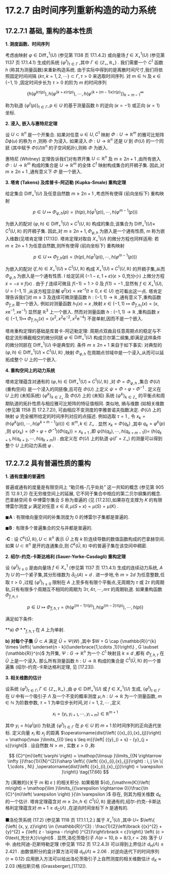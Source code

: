 # 17.2.7 由时间序列重新构造的动力系统

## 17.2.7.1 基础, 重构的基本性质

**1. 测度函数、时间序列**

考虑由映射 $\varphi  \in  {\operatorname{Diff}}_{ + }^{1}\left( U\right)$ (参见第 1138 页 17.1.4.2) 或向量场 $f \in  {X}_{ + }^{1}\left( U\right)$ (参见第 1137 页 17.1.4.1) 生成的系统 ${\left\{  {\varphi }^{t}\right\}  }_{t \in  \Gamma }$ ,其中 $\Gamma  \in  \left\{  {{\mathbb{Z}}_{ + },{\mathbb{R}}_{ + }}\right\}$ . 我们需要一个 ${C}^{1}$ 函数 $h$ (称其为测量函数)来重新构造系统. 由于实际中得到的是离散时间尺寸,我们将依照固定时间间隔 $\{ {k\tau }, k = 1,2,\cdots \}  \subset  \Gamma ,\tau  > 0$ 来选取时间序列. 对 $m \in  \mathbb{N}$ 及 $\kappa  \in  \{  - 1,1\}$ ,固定时间步长为 $\tau  > 0$ 的阶为 $m$ 的时间序列

$$
{\left\{  h\left( {\varphi }^{{k\tau }\left( p\right) }\right) , h\left( {\varphi }^{\left( {k + \kappa }\right) \tau \left( p\right) }\right) ,\cdots , h\left( {\varphi }^{\left( {k + \left( {m - 1}\right) \kappa }\right) \tau \left( p\right) }\right) \right\}  }_{k = m - 1}^{\infty } \tag{17.61}
$$

称为轨道 ${\left\{  {\varphi }^{t}\left( p\right) \right\}  }_{t \in  \Gamma }, p \in  U$ 的基于测量函数 $h$ 的逆向 $\left( {\kappa  =  - 1}\right)$ 或正向 $\left( {\kappa  = 1}\right)$ 坐标.

**2. 浸入, 嵌入与惠特尼定理**

设 $U \subset  {\mathbb{R}}^{n}$ 是一个开集合. 如果对任意 $u \in  U,{C}^{1}$ 映射 $\Phi  : U \rightarrow  {\mathbb{R}}^{m}$ 的雅可比矩阵 ${D\phi }\left( u\right)$ 的秩为 $n$ ,则称 $\Phi$ 为浸入. 如果浸入 $\Phi  : U \rightarrow  {\mathbb{R}}^{n}$ 还是 $U$ 到 $\Phi \left( U\right)$ 的一个同胚 (其中赋予 $\Phi \left( U\right) {\mathbb{R}}^{n}$ 的子空间拓扑),则称 $\Phi$ 为嵌入.

惠特尼 (Whitney) 定理告诉我们对有界开集 $U \subset  {\mathbb{R}}^{n}$ 及 $m \geq  {2n} + 1$ ,由所有嵌入 $\Phi  : U \rightarrow  {\mathbb{R}}^{m}$ 构成的集合是 $U \rightarrow  {\mathbb{R}}^{m}$ 的全体 ${C}^{1}$ 映射构成集合的开稠子集. 因此,对 $m \geq  {2n} + 1$ ,通有意义下 $\Phi$ 是一个嵌入.

**3. 塔肯 (Takens) 及库普卡-阿迈勒 (Kupka-Smale) 重构定理**

给定集合 ${\operatorname{Diff}}_{ + }^{1}\left( U\right)$ 及任意自然数 $m \geq  {2n} + 1$ ,考虑所有使得 (前向坐标下) 重构映射

$$
p \in  U \mapsto  {\Phi }_{\varphi , h}\left( p\right)  = \left( {h\left( p\right) , h\left( {{\varphi }^{1}\left( p\right) }\right) ,\cdots , h\left( {{\varphi }^{m - 1}\left( p\right) }\right) }\right)  \tag{17.62}
$$

为嵌入的配对 $\left( {\varphi , h}\right)  \in  {\operatorname{Diff}}_{ + }^{1}\left( U\right)  \times  {C}^{1}\left( {U,\mathbb{R}}\right)$ 构成的集合,该集合为 ${\operatorname{Diff}}_{ + }^{1}\left( U\right)  \times$ ${C}^{1}\left( {U,\mathbb{R}}\right)$ 的开稠子集. 因此,对 $m \geq  {2n} + 1,{\Phi }_{\varphi , h}$ 为嵌入是一个通有性质, $m$ 称为嵌入维数(见塔肯定理 [17.13]). 塔肯定理对取自 ${X}_{ + }^{1}\left( U\right)$ 的微分方程也同样适用: 若 $m \geq  {2n} + 1$ 为任意自然数,则所有使得 (前向坐标下) 重构映射

$$
p \in  U \mapsto  {\Phi }_{f, h}\left( p\right)  = \left( {h\left( p\right) , h\left( {{\varphi }^{1}\left( p\right) }\right) ,\cdots , h\left( {{\varphi }^{m - 1}\left( p\right) }\right) }\right)  \tag{17.63}
$$

为嵌入的配对 $\left( {f, h}\right)  \in  {X}_{ + }^{1}\left( U\right)  \times  {C}^{1}\left( {U,\mathbb{R}}\right)$ 构成 ${X}_{ + }^{1}\left( U\right)  \times  {C}^{1}\left( {U,\mathbb{R}}\right)$ 的开稠子集,从而 ${\Phi }_{\varphi , h}$ 为嵌入是一个通有性质. I 给定区间 $\left( {-1 - \varepsilon ,1 + \varepsilon }\right) \left( {\varepsilon  > 0\text{,充分小}}\right)$ 上微分方程 $\dot{x} =  - x \equiv  f\left( x\right)$ . 由于 $f$ 连续可微且 $f\left( {-1}\right)  = 1 > 0$ 及 $f\left( 1\right)  =  - 1$ ,显然有 $f \in  {X}_{ + }^{1}\left( U\right) , U = \left( {-1,1}\right)$ ,从该方程显示解 ${\varphi }^{t}\left( x\right)  = x{\mathrm{e}}^{-t}\left( {t \geq  0, x \in  U}\right)$ 也可看出这一点. 塔肯定理告诉我们对 $m \geq  3$ 及连续可微测量函数 $h : \left( {-1,1}\right)  \rightarrow  \mathbb{R}$ ,通有意义下,重构函数 ${\Phi }_{f, h}$ 是一个嵌入. 例如对测量函数 ${h}_{1}\left( x\right)  = x$ ,映射 $x \in  \left( {-1,1}\right)  \mapsto  {\Phi }_{f,{h}_{1}}\left( x\right)  = \left( {x, x{\mathrm{e}}^{-1}, x{\mathrm{e}}^{-1}}\right)$ 显然是 ${\mathbb{R}}^{3}$ 上一个嵌入. 然而对测量函数 $h : \left( {-1,1}\right)  \rightarrow  \mathbb{R}$ ,重构函数 $x \in  \left( {-1,1}\right)  \mapsto$ ${\Phi }_{f,{h}_{2}}\left( x\right)  = \left( {{x}^{2},{x}^{2}{\mathrm{e}}^{-2},{x}^{2}{\mathrm{e}}^{-4}}\right)$ 不是单射,因而不是一个嵌入.

塔肯重构定理的基础是库普卡-阿迈勒定理: 周期点双曲且任意周期点的稳定与不稳定流形横截相交的微分同胚 $\varphi  \in  {\operatorname{Diff}}_{ + }^{1}\left( U\right)$ 构成贝尔第二纲集,即满足这样条件的微分同胚在 ${\operatorname{Diff}}_{ + }^{1}\left( U\right)$ 中是典型的. 条件 $m \geq  {2n} + 1$ 来自于如下事实: 对典型的 $\left( {\varphi , h}\right)  \in  {\operatorname{Diff}}_{ + }^{1}\left( U\right)  \times  {C}^{1}\left( {U,\mathbb{R}}\right)$ ,映射 ${\Phi }_{\varphi , h}$ 在周期点邻域中是一个浸入,从而可以延拓成整个 $U$ 上的一个嵌入.

**4. 重构空间上的动力系统**

塔肯定理蕴含对通有的 $\left( {\varphi , h}\right)  \in  {\operatorname{Diff}}_{ + }^{1}\left( U\right)  \times  {C}^{1}\left( {U,\mathbb{R}}\right)$ ,对 $\Phi  = {\Phi }_{\varphi , h}$ ,集合 $\Phi \left( U\right)$ (重构空间) 是一个浸入的同胚像,且可在 $\Phi \left( U\right)$ 上定义 $\psi  = \Phi  \circ  \varphi  \circ  {\Phi }^{-1}$ . 定义在 $U$ 上的 (未知系统) ${\left\{  {\varphi }^{k}\right\}  }_{k \in  {\mathbb{Z}}_{ + }}$ 及 $\Phi \left( U\right)$ 上的 (未知) 系统 ${\left\{  {\psi }^{k}\right\}  }_{k \in  {\mathbb{Z}}_{ + }}$ 的平衡点和周期轨道的拓扑性质与相应雅可比矩阵的特征值相同. 类似地, 熵与维数 (如相关维数 (参见第 1158 页 17.2.7.2)), 可由相应不变测度的李雅普诺夫指数决定. $\Phi \left( U\right)$ 上的映射 $\psi$ 完全被所给定的时间序列对应的点描述. 例如选取 $\tau  = 1$ , 令 ${x}_{k} = \left( {h\left( {{\varphi }^{k}\left( p\right) }\right) ,\cdots , h\left( {{\varphi }^{k + m - 1}\left( p\right) }\right) }\right)  \in  {\mathbb{R}}^{m}, k \in  {\mathbb{Z}}_{ + }$ . 显然 ${x}_{k} = \Phi \left( {q}_{k}\right)$ ,其中 ${q}_{k} = {\varphi }^{k}\left( p\right)$ ,则 $\psi \left( {x}_{k}\right)  = \left( {\Phi  \circ  \varphi  \circ  {\Phi }^{-1}}\right) \left( {\Phi \left( {q}_{k}\right) }\right)  = {x}_{k + 1}$ ,即 $\psi \left( {h\left( {q}_{k}\right) ,\cdots , h\left( {q}_{k + m - 1}\right) }\right)  =$ $\left( {h\left( {{q}_{k + 1}, h\left( {{q}_{k + 2},\cdots , h\left( {q}_{k + m}\right) }\right) }\right. }\right.$ . 由定义在 $\Phi \left( U\right)$ 上的轨道 $\psi \left( {\Gamma  = {\mathbb{Z}}_{ + }}\right)$ 的测量可以得到整个 $U$ 上的动力系统 $\varphi$ .

## 17.2.7.2 具有普遍性质的重构

**1. 通有度量的普遍性**

普遍或通有的度量是有限空间上 “勒贝格-几乎处处” 这一共知的概念 (参见第 905 页 12.9.1,2) 在无穷维空间上的延展, 它不同于集合中相应的第二贝尔纲集的概念. 巴拿赫空间 B 中博雷尔集合 $S$ 称为普遍的 (见 [17.23]),如果存在支撑为 $K$ 的有限博雷尔测度 $\mu$ 满足对任意 $x \in  B,\mu \left( {S + x}\right)  = \mu \left( S\right)  = \mu \left( K\right)$ .

$\blacksquare \mathbf{A}$ : 有限维向量空间的补集测度为 0 的博雷尔子集都是普遍的.

$\blacksquare \mathbf{B}$ : 有限多个普遍集合的交与并都是普遍的.

$\square \mathbf{C}$ : 设 ${C}^{k}\left( {\bar{U},\mathbb{R}}\right) , U \subset  {\mathbb{R}}^{n}$ 表示 $\bar{U}$ 上有 $k$ 阶连续导数的数值函数构成的巴拿赫空间. 如果 $U \subset  {\mathbb{R}}^{n}$ 是开的连通集合,则 ${C}^{k}\left( {\bar{U},\mathbb{R}}\right)$ 中的普遍子集在该空间中稠密.

**2. 绍尔-约克-卡斯达格利 (Sauer-Yorke-Casdagli) 重构定理**

设 ${\left\{  {\varphi }^{t}\right\}  }_{t \geq  0}$ 是由向量场 $f \in  {X}_{ + }^{1}$ (参见第 1137 页 17.1.4.1) 生成的连续动力系统, $A$ 为 $U$ 的一个紧子集,其分形维数为 ${\bar{d}}_{\mathrm{C}}\left( A\right)  = d$ . 进一步地,令 $m > {2d}$ 为任意整数,任取 $\tau  > 0$ ,过程 ${\left\{  {\varphi }^{t}\right\}  }_{t \geq  0}$ 限制在 $A$ 上至多有有限个平衡点,无周期为 $\tau$ 或 ${2\tau }$ 的周期轨,只有有限多个周期互不相同的周期为 ${3\tau },{4\tau },\cdots ,{m\tau }$ 的周期轨道. 如果重构函数 ${\Phi }_{f, h,\tau }$

$$
p \in  U \mapsto  {\Phi }_{f, h,\tau } = \left( {h\left( {\varphi }^{\left( {m - 1}\right) \tau \left( p\right) }\right) , h\left( {\varphi }^{\left( {m - 2}\right) \tau \left( p\right) }\right) ,\cdots , h\left( p\right) }\right)  \tag{17.64}
$$

满足如下条件:

**a) ${\Phi** }_{f, h,\tau }$ 在 $A$ 上为单射.

**b) 对每个子集** $\widetilde{U} \subset  A$ 满足 $\widetilde{U} = \Psi \left( W\right)$ ,其中 $W = G \cap  {\mathbb{R}}^{k} \times  \left\{  \underset{n - k}{\underbrace{1,\cdots ,1}}\right\}  , G \subset  {\mathbb{R}}^{n}$ 为开集, $\Psi  : G \rightarrow  {\mathbb{R}}^{n}$ 为一个 ${C}^{1}$ 映射且 $k \leq  d$ ,都有 ${\Phi }_{f, h,\tau }$ 在 $\widetilde{U}$ 上是一个浸入. 那么所有测量函数 $h : U \rightarrow  \mathbb{R}$ 构成的集合是 ${C}^{1}\left( {\bar{U},\mathbb{R}}\right)$ 的一个普遍集 (绍尔-约克-卡斯达格利定理, 见 [17.23]).

**3. 相关维数的估计**

设系统 ${\left\{  {\varphi }^{t}\right\}  }_{t \in  \Gamma },\Gamma  \in  \left\{  {{\mathbb{Z}}_{ + },{\mathbb{R}}_{ + }}\right\}$ ,由 $\varphi  \in  {\operatorname{Diff}}_{ + }^{1}\left( U\right)$ 或 $f \in  {X}_{ + }^{1}\left( U\right)$ 生成, ${\left\{  {\varphi }^{t}\right\}  }_{t \in  \Gamma }$ 在 $U$ 中有一个吸引子 $\Lambda$ 及一个不变的概率测度 $\mu , h : U \rightarrow  \mathbb{R}$ 为一个测量函数, $m \in  \mathbb{N}$ 为阶数参数, $\tau  = 1$ 为单位步长时间,对 $i = 1,2,\cdots$ ,定义

$$
{x}_{i} = \left( {{y}_{i},{y}_{i + 1},\cdots ,{y}_{i + m}}\right)  \in  {\mathbb{R}}^{m + 1} \tag{17.65}
$$

其中 ${y}_{i} = h\left( {{\varphi }^{i}\left( p\right) }\right)$ 为轨道 ${\left\{  {\varphi }^{t}\right\}  }_{t \in  \Gamma }$ 在 $p \in  U$ 的 $m + 1$ 阶时间序列的正向迭代坐标. 定义向量 ${x}_{i}$ 和 ${x}_{j}$ 的距离 $\operatorname{dist}\left( {{x}_{i},{x}_{j}}\right)  = \mathop{\max }\limits_{{0 \leq  s \leq  m}}\left| {{y}_{i + s} - {y}_{j + s}}\right|$ . 设自然数 $N > m$ , 实数 $\varepsilon  > 0$ ,称

$$
{C}^{m}\left( \varphi \right)  = \mathop{\limsup }\limits_{{N \rightarrow  \infty }}\frac{1}{{N}^{2}}\sharp \left\{  {\left( {{x}_{i},{x}_{j}}\right)  : i, j \in  \{ 1,\cdots , N\} ,\operatorname{dist}\left( {{x}_{i},{x}_{j}}\right)  < \varepsilon }\right\}   \tag{17.66}
$$

为 (离散的)(关于 $m$ 和 $\varepsilon$ ) 的相关积分. 如果极限 ${d}_{\mathrm{K}}\left( m\right)  = \mathop{\lim }\limits_{{\varepsilon  \rightarrow  0}}\frac{\ln {C}^{m}\left( \varepsilon \right) }{\ln \varepsilon }$ 存在, 则其为相关维数 ${d}_{\mathrm{K}}$ 的一个估计. 塔肯定理蕴含对 $m \geq  {2n}, h \in  {C}^{1}\left( {\bar{U},\mathbb{R}}\right)$ 是通有的,绍尔-约克-卡斯达格利定理蕴含对 $m + 1 \geq  {d}_{\mathrm{C}}\left( \Lambda \right)$ ,在逆向时间坐标下 $h$ 是通有的.

■洛伦茨系统 (17.2) (参见第 1118 页 17.1.1.1,2.) 属于 ${X}_{ + }^{1}\left( U\right)$ ,其中 $U =$ $\left\{  {\left( {x, y, z}\right)  \in  {\mathbb{R}}^{3} : \frac{1}{2}\left\lbrack  {{x}^{2} + {y}^{2} + {\left( z - \sigma  - r\right) }^{2}}\right\rbrack   < c}\right\}  \left( {c > 0\text{,充分大}}\right)$ . 显然,洛伦茨吸引子 $\Lambda \left( {\sigma  = {10}, b = 8/3, r = {28}}\right)$ 落于 $U$ 中. 由杜阿迪-厄斯特勒定理 (参见第 1152 页 17.2.4.3) 可以得到上界估计 ${d}_{\mathrm{H}}\left( \Lambda \right)  \leq  {2.421}$ . 由数值积分的盒计算方法可得 ${d}_{\mathrm{H}}\left( \Lambda \right)  \approx  {2.06}$ . 对逆向迭代下的时间序列 $\left( {\tau  \approx  {0.12}}\right)$ 应用嵌入方法可以给出洛伦茨吸引子上自然测度的相关维数估计 ${d}_{K} \approx  {2.03}$ (格拉斯贝格 (Grassberger),[17.12]).

